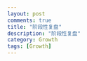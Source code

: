 ```yaml
---
layout: post
comments: true
title: "阶段性复盘"
description: "阶段性复盘"
category: Growth
tags: [Growth]
---
```


